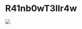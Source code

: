 # R41nb0wT3llr4w
[![](https://github.com/TaYaKi71751/R41nb0wT3llr4w/actions/workflows/main.yml/badge.svg)](https://github.com/TaYaKi71751/R41nb0wT3llr4w/actions/workflows/main.yml)
<!-- Ref [![](https://img.shields.io/badge/Magisk-v23.0-blue)](https://github.com/topjohnwu/Magisk/releases/tag/v23.0) -->
